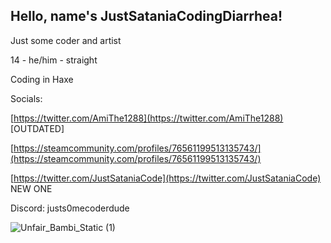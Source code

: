 ## Hello, name's JustSataniaCodingDiarrhea!

Just some coder and artist

14 - he/him - straight

Coding in Haxe

Socials:

[https://twitter.com/AmiThe1288](https://twitter.com/AmiThe1288) [OUTDATED]

[https://steamcommunity.com/profiles/76561199513135743/](https://steamcommunity.com/profiles/76561199513135743/)


[https://twitter.com/JustSataniaCode](https://twitter.com/JustSataniaCode)
NEW ONE


Discord: justs0mecoderdude


![Unfair_Bambi_Static (1)](https://github.com/JustSomeCoderDude01/DavidDXOfficial/assets/117064691/e36f1bdb-5b80-4afd-bfa7-95492a1a7813)
